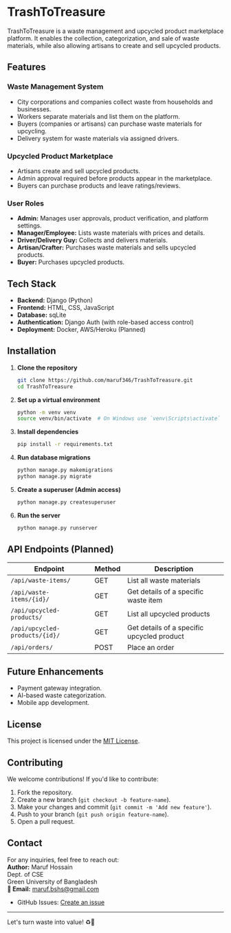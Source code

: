 # TrashToTreasure

TrashToTreasure is a waste management and upcycled product marketplace platform. It enables the collection, categorization, and sale of waste materials, while also allowing artisans to create and sell upcycled products.

## Features

### **Waste Management System**
- City corporations and companies collect waste from households and businesses.
- Workers separate materials and list them on the platform.
- Buyers (companies or artisans) can purchase waste materials for upcycling.
- Delivery system for waste materials via assigned drivers.

### **Upcycled Product Marketplace**
- Artisans create and sell upcycled products.
- Admin approval required before products appear in the marketplace.
- Buyers can purchase products and leave ratings/reviews.

### **User Roles**
- **Admin:** Manages user approvals, product verification, and platform settings.
- **Manager/Employee:** Lists waste materials with prices and details.
- **Driver/Delivery Guy:** Collects and delivers materials.
- **Artisan/Crafter:** Purchases waste materials and sells upcycled products.
- **Buyer:** Purchases upcycled products.

## Tech Stack
- **Backend:** Django (Python)
- **Frontend:** HTML, CSS, JavaScript
- **Database:** sqLite
- **Authentication:** Django Auth (with role-based access control)
- **Deployment:** Docker, AWS/Heroku (Planned)

## Installation

1. **Clone the repository**
   ```sh
   git clone https://github.com/maruf346/TrashToTreasure.git
   cd TrashToTreasure
   ```

2. **Set up a virtual environment**
   ```sh
   python -m venv venv
   source venv/bin/activate  # On Windows use `venv\Scripts\activate`
   ```

3. **Install dependencies**
   ```sh
   pip install -r requirements.txt
   ```

4. **Run database migrations**
   ```sh
   python manage.py makemigrations
   python manage.py migrate
   ```

5. **Create a superuser (Admin access)**
   ```sh
   python manage.py createsuperuser
   ```

6. **Run the server**
   ```sh
   python manage.py runserver
   ```

## API Endpoints (Planned)
| Endpoint                     | Method | Description |
|------------------------------|--------|-------------|
| `/api/waste-items/`          | GET    | List all waste materials |
| `/api/waste-items/{id}/`     | GET    | Get details of a specific waste item |
| `/api/upcycled-products/`    | GET    | List all upcycled products |
| `/api/upcycled-products/{id}/` | GET  | Get details of a specific upcycled product |
| `/api/orders/`               | POST   | Place an order |

## Future Enhancements
- Payment gateway integration.
- AI-based waste categorization.
- Mobile app development.

## License
This project is licensed under the [MIT License](LICENSE).

## Contributing
We welcome contributions! If you'd like to contribute:
1. Fork the repository.
2. Create a new branch (`git checkout -b feature-name`).
3. Make your changes and commit (`git commit -m 'Add new feature'`).
4. Push to your branch (`git push origin feature-name`).
5. Open a pull request.

## Contact
For any inquiries, feel free to reach out:       
**Author:** Maruf Hossain   
Dept. of CSE   
Green University of Bangladesh   
**📧 Email:** maruf.bshs@gmail.com   
- GitHub Issues: [Create an issue](https://github.com/maruf346/TrashToTreasure/issues)

---
Let's turn waste into value! ♻️🚀
